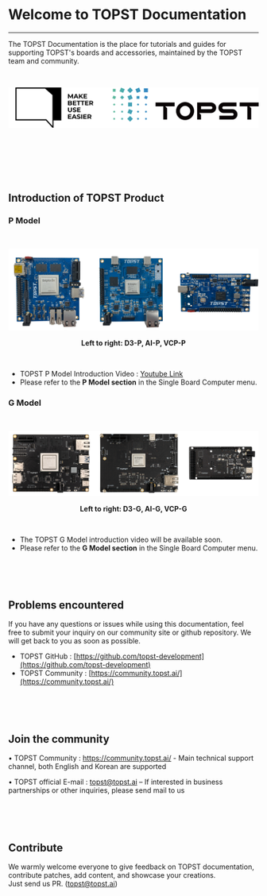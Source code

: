 
# Welcome to TOPST Documentation
----

The TOPST Documentation is the place for tutorials and guides for supporting TOPST's boards and accessories, maintained by the TOPST team and community.


<br/><p align="center"><img src="https://raw.githubusercontent.com/topst-development/Documentation/refs/heads/main/Assets/others/TOPST_new_logo.png" width="800"></p>
<p align="center"></p><br/>


<br/><br/><br/>

## Introduction of TOPST Product

### P Model

<br/><p align="center"><img src="https://raw.githubusercontent.com/topst-development/Documentation/refs/heads/main/Assets/others/pmodel_introduction.png" width="800"></p>
<p align="center" ><strong> Left to right: D3-P, AI-P, VCP-P </strong></p><br/>

- TOPST P Model Introduction Video : [Youtube Link](https://www.youtube.com/watch?v=H92SjCPh5eA)
- Please refer to the **P Model section** in the Single Board Computer menu.

### G Model

<br/><p align="center"><img src="https://raw.githubusercontent.com/topst-development/Documentation/refs/heads/main/Assets/others/gmodel_introduction.png" width="800"></p>
<p align="center" ><strong> Left to right: D3-G, AI-G, VCP-G </strong></p><br/>

- The TOPST G Model introduction video will be available soon.
- Please refer to the **G Model section** in the Single Board Computer menu.

<br/><br/><br/>

## Problems encountered

If you have any questions or issues while using this documentation, feel free to submit your inquiry on our community site or github repository. We will get back to you as soon as possible.
- TOPST GitHub : [https://github.com/topst-development](https://github.com/topst-development)
- TOPST Community : [https://community.topst.ai/](https://community.topst.ai/)

<br/><br/><br/>

## Join the community

  •	TOPST Community : https://community.topst.ai/ - Main technical support channel, both English and Korean are supported

  •	TOPST official E-mail : topst@topst.ai 
    – If interested in business partnerships or other inquiries, please send mail to us

<br/><br/><br/>

## Contribute

We warmly welcome everyone to give feedback on TOPST documentation, contribute patches, add content, and showcase your creations. 
<br/>
Just send us PR. (topst@topst.ai)

